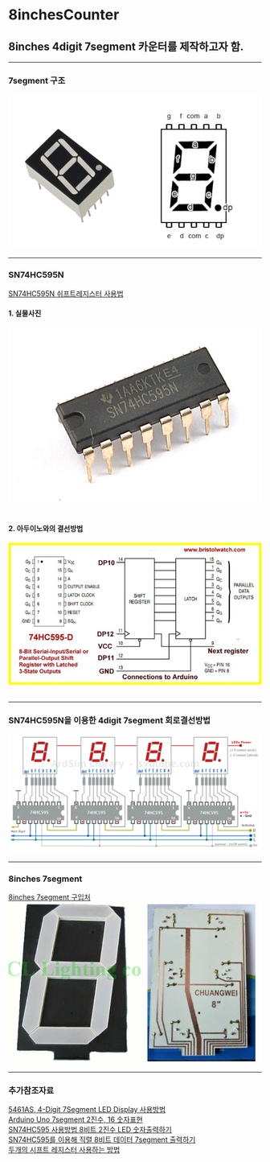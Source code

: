# 8inchesCounter

## 8inches 4digit 7segment 카운터를 제작하고자 함.  

---
### 7segment 구조  
![](https://github.com/mtinet/8inchesCounter/blob/master/image/7segment.png?raw=true)

---
### SN74HC595N  
[SN74HC595N 쉬프트레지스터 사용법](http://wiki.vctec.co.kr/opensource/arduino/shiftregister)  

#### 1. 실물사진  
![](https://github.com/mtinet/8inchesCounter/blob/master/image/74HC595.jpg?raw=true)  

#### 2. 아두이노와의 결선방법  
![](https://github.com/mtinet/8inchesCounter/blob/master/image/74HC595_arduino.jpg?raw=true)  

---
### SN74HC595N을 이용한 4digit 7segment 회로결선방법
![](https://github.com/mtinet/8inchesCounter/blob/master/image/4digit%207segment.png?raw=true)

---
### 8inches 7segment  
[8inches 7segment 구입처](https://www.aliexpress.com/item/8-8in-Digital-Tube-12V-Common-Anode-8-inches-7-Segment-1-Bit-LED-Display-With/32642152847.html?spm=a2g0s.9042311.0.0.dJRVEN)  
![](https://github.com/mtinet/8inchesCounter/blob/master/image/8inches.png?raw=true)  

---
### 추가참조자료  
[5461AS, 4-Digit 7Segment LED Display 사용방법](http://docs.whiteat.com/?p=2078)  
[Arduino Uno 7segment 2진수, 16 숫자표현](http://netcast2050.blog.me/220819268641)  
[SN74HC595 사용방법  8비트 2진수 LED 숫자출력하기](http://netcast2050.blog.me/220833707184)  
[SN74HC595를 이용해 직렬 8비트 데이터 7segment 출력하기](https://blog.naver.com/PostView.nhn?blogId=netcast2050&logNo=220836168395&targetKeyword=&targetRecommendationCode=1)  
[두개의 시프트 레지스터 사용하는 방법](http://goodjoon.tistory.com/203)  

 

